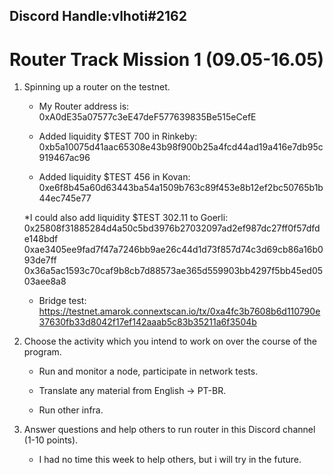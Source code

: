 ## Discord Handle:vlhoti#2162
# Router Track Mission 1 (09.05-16.05)

1) Spinning up a router on the testnet.

    - My  Router address is: 0xA0dE35a07577c3eE47deF577639835Be515eCefE

    - Added liquidity $TEST 700  in Rinkeby: 0xb5a10075d41aac65308e43b98f900b25a4fcd44ad19a416e7db95c919467ac96

    - Added liquidity $TEST 456 in Kovan: 0xe6f8b45a60d63443ba54a1509b763c89f453e8b12ef2bc50765b1b44ec745e77

    *I could also add liquidity $TEST 302.11 to Goerli:
    0x25808f31885284d4a50c5bd3976b27032097ad2ef987dc27ff0f57dfde148bdf
    0xae3405ee9fad7f47a7246bb9ae26c44d1d73f857d74c3d69cb86a16b093de7ff
    0x36a5ac1593c70caf9b8cb7d88573ae365d559903bb4297f5bb45ed0503aee8a8

    - Bridge test:
    https://testnet.amarok.connextscan.io/tx/0xa4fc3b7608b6d110790e37630fb33d8042f17ef142aaab5c83b35211a6f3504b


2) Choose the activity which you intend to work on over the course of the program.
   
   - Run and monitor a node, participate in network tests. 

   - Translate any material from English -> PT-BR.

   - Run other infra.


3) Answer questions and help others to run router in this Discord channel (1-10 points).
   
   - I had no time this week to help others, but i will try in the future.
